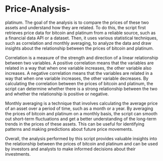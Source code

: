 # Price-Analysis-
platinum. The goal of the analysis is to compare the prices of these two assets and understand how they are related. To do this, the script first retrieves price data for bitcoin and platinum from a reliable source, such as a financial data API or a dataset. Then, it uses various statistical techniques, such as correlation and monthly averaging, to analyze the data and draw insights about the relationship between the prices of bitcoin and platinum.

Correlation is a measure of the strength and direction of a linear relationship between two variables. A positive correlation means that the variables are related in a way that when one variable increases, the other variable also increases. A negative correlation means that the variables are related in a way that when one variable increases, the other variable decreases. By calculating the correlation between the prices of bitcoin and platinum, the script can determine whether there is a strong relationship between the two and whether the relationship is positive or negative.

Monthly averaging is a technique that involves calculating the average price of an asset over a period of time, such as a month or a year. By averaging the prices of bitcoin and platinum on a monthly basis, the script can smooth out short-term fluctuations and get a better understanding of the long-term trends in the prices of these assets. This can be useful for identifying patterns and making predictions about future price movements.

Overall, the analysis performed by this script provides valuable insights into the relationship between the prices of bitcoin and platinum and can be used by investors and analysts to make informed decisions about their investments.


